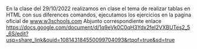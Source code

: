 En la clase  del 29/10/2022 realizamos en clase el tema de realizar tablas en HTML con sus diferences comandos, ejecutamos  los ejercicios en la pagina oficial de www.w3schools.com 
Abjunto correspondiente enlace https://docs.google.com/document/d/1q9eVk0C0qH3Ydx2feI2VXBUTes2_5_6S/edit?usp=share_link&ouid=108143184550099704093&rtpof=true&sd=true

